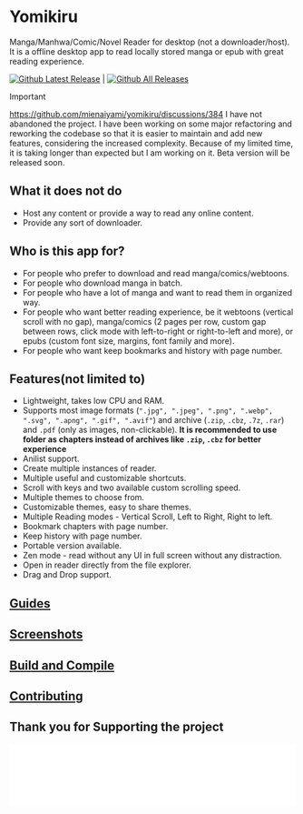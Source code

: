 # Yomikiru

Manga/Manhwa/Comic/Novel Reader for desktop (not a downloader/host).
It is a offline desktop app to read locally stored manga or epub with great reading experience.

[![Github Latest Release](https://img.shields.io/github/v/tag/mienaiyami/yomikiru?label=release&style=flat-square&logo=github)](https://github.com/mienaiyami/yomikiru/releases/latest) |
[![Github All Releases](https://img.shields.io/github/downloads/mienaiyami/yomikiru/total.svg?style=flat-square&logo=github)](https://github.com/mienaiyami/yomikiru/releases)

> [!Important]  
> <https://github.com/mienaiyami/yomikiru/discussions/384>
> I have not abandoned the project. I have been working on some major refactoring and reworking the codebase so that it is easier to maintain and add new features, considering the increased complexity. Because of my limited time, it is taking longer than expected but I am working on it.
> Beta version will be released soon.

## What it does not do

- Host any content or provide a way to read any online content.
- Provide any sort of downloader.

## Who is this app for?

- For people who prefer to download and read manga/comics/webtoons.
- For people who download manga in batch.
- For people who have a lot of manga and want to read them in organized way.
- For people who want better reading experience, be it webtoons (vertical scroll with no gap), manga/comics (2 pages per row, custom gap between rows, click mode with left-to-right or right-to-left and more), or epubs (custom font size, margins, font family and more).
- For people who want keep bookmarks and history with page number.

## Features(not limited to)

- Lightweight, takes low CPU and RAM.
- Supports most image formats (`".jpg", ".jpeg", ".png", ".webp", ".svg", ".apng", ".gif", ".avif"`) and archive (`.zip`, `.cbz`, `.7z`, `.rar`) and `.pdf`  (only as images, non-clickable). **It is recommended to use folder as chapters instead of archives like `.zip`, `.cbz` for better experience**
- Anilist support.
- Create multiple instances of reader.
- Multiple useful and customizable shortcuts.
- Scroll with keys and two available custom scrolling speed.
- Multiple themes to choose from.
- Customizable themes, easy to share themes.
- Multiple Reading modes - Vertical Scroll, Left to Right, Right to left.
- Bookmark chapters with page number.
- Keep history with page number.
- Portable version available.
- Zen mode - read without any UI in full screen without any distraction.
- Open in reader directly from the file explorer.
- Drag and Drop support.

## [Guides](docs/GUIDE.md)

## [Screenshots](docs/SCREENSHOTS.md)

## [Build and Compile](docs/build.md)

## [Contributing](docs/contribute.md)

## Thank you for Supporting the project

![info](https://github.com/mienaiyami/mienaiyami/blob/main/metrics.plugin.people.repository.svg)

